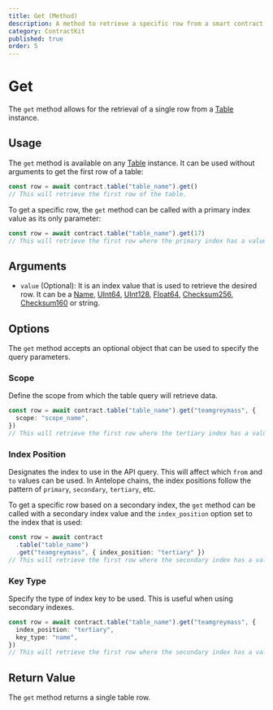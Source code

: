 ```yaml
---
title: Get (Method)
description: A method to retrieve a specific row from a smart contract table.
category: ContractKit
published: true
order: 5
---
```


# Get

The `get` method allows for the retrieval of a single row from a [Table](/docs/contract-kit/table-class) instance.

## Usage

The `get` method is available on any [Table](/docs/contract-kit/table-class) instance. It can be used without arguments to get the first row of a table:

```typescript
const row = await contract.table("table_name").get()
// This will retrieve the first row of the table.
```

To get a specific row, the `get` method can be called with a primary index value as its only parameter:

```typescript
const row = await contract.table("table_name").get(17)
// This will retrieve the first row where the primary index has a value of 17.
```

## Arguments

- `value` (Optional): It is an index value that is used to retrieve the desired row. It can be a [Name](/docs/antelope/name), [UInt64](/docs/antelope/uint64), [UInt128](/docs/antelope/uint128), [Float64](/docs/antelope/float64), [Checksum256](/docs/antelope/checksum256), [Checksum160](/docs/antelope/checksum160) or string.

## Options

The `get` method accepts an optional object that can be used to specify the query parameters.

### Scope

Define the scope from which the table query will retrieve data.

```typescript
const row = await contract.table("table_name").get("teamgreymass", {
  scope: "scope_name",
})
// This will retrieve the first row where the tertiary index has a value of 'teamgreymass' and the scope is 'scope_name'.
```

### Index Position

Designates the index to use in the API query. This will affect which `from` and `to` values can be used. In Antelope chains, the index positions follow the pattern of `primary`, `secondary`, `tertiary`, etc.

To get a specific row based on a secondary index, the `get` method can be called with a secondary index value and the `index_position` option set to the index that is used:

```typescript
const row = await contract
  .table("table_name")
  .get("teamgreymass", { index_position: "tertiary" })
// This will retrieve the first row where the secondary index has a value of 'teamgreymass'.
```

### Key Type

Specify the type of index key to be used. This is useful when using secondary indexes.

```typescript
const row = await contract.table("table_name").get("teamgreymass", {
  index_position: "tertiary",
  key_type: "name",
})
// This will retrieve the first row where the secondary index has a value of 'teamgreymass'.
```

## Return Value

The `get` method returns a single table row.
